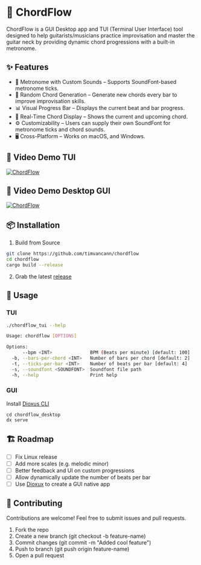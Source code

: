 # 🎸 ChordFlow

ChordFlow is a GUI Desktop app and TUI (Terminal User Interface) tool designed to help guitarists/musicians
practice improvisation and master the guitar neck by providing dynamic chord progressions with a built-in metronome.

## ✨ Features

- 🎵 Metronome with Custom Sounds – Supports SoundFont-based metronome ticks.
- 🔄 Random Chord Generation – Generate new chords every bar to improve improvisation skills.
- 📊 Visual Progress Bar – Displays the current beat and bar progress.
- 🎼 Real-Time Chord Display – Shows the current and upcoming chord.
- ⚙️ Customizability – Users can supply their own SoundFont for metronome ticks and chord sounds.
- 🖥️ Cross-Platform – Works on macOS, and Windows.

## 🎥 Video Demo TUI

[![ChordFlow](https://img.youtube.com/vi/Oc7po6uNBfQ/0.jpg)](https://www.youtube.com/watch?v=Oc7po6uNBfQ)

## 🎥 Video Demo Desktop GUI

[![ChordFlow](https://img.youtube.com/vi/X5V7tlbOBbY/0.jpg)](https://www.youtube.com/watch?v=X5V7tlbOBbY)

## 📦 Installation

1. Build from Source

```bash
git clone https://github.com/timvancann/chordflow
cd chordflow
cargo build --release
```

2. Grab the latest [release](https://github.com/timvancann/chordflow/releases)

## 🚀 Usage

### TUI

```bash
./chordflow_tui --help

Usage: chordflow [OPTIONS]

Options:
      --bpm <INT>              BPM (Beats per minute) [default: 100]
  -b, --bars-per-chord <INT>   Number of bars per chord [default: 2]
  -t, --ticks-per-bar <INT>    Number of beats per bar [default: 4]
  -s, --soundfont <SOUNDFONT>  Soundfont file path
  -h, --help                   Print help
```

### GUI

Install [Dioxus CLI](https://dioxuslabs.com/learn/0.6/getting_started/)

```dash
cd chordflow_desktop
dx serve
```

## 🏗️ Roadmap

- [ ] Fix Linux release
- [ ] Add more scales (e.g. melodic minor)
- [ ] Better feedback and UI on custom progressions
- [ ] Allow dynamically update the number of beats per bar
- [ ] Use [Dioxux](https://dioxuslabs.com/) to create a GUI native app

## 🤝 Contributing

Contributions are welcome! Feel free to submit issues and pull requests.

1. Fork the repo
2. Create a new branch (git checkout -b feature-name)
3. Commit changes (git commit -m "Added cool feature")
4. Push to branch (git push origin feature-name)
5. Open a pull request
